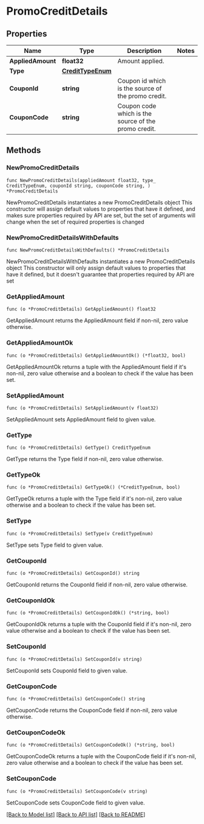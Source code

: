 # PromoCreditDetails

## Properties

Name | Type | Description | Notes
------------ | ------------- | ------------- | -------------
**AppliedAmount** | **float32** | Amount applied. | 
**Type** | [**CreditTypeEnum**](CreditTypeEnum.md) |  | 
**CouponId** | **string** | Coupon id which is the source of the promo credit. | 
**CouponCode** | **string** | Coupon code which is the source of the promo credit. | 

## Methods

### NewPromoCreditDetails

`func NewPromoCreditDetails(appliedAmount float32, type_ CreditTypeEnum, couponId string, couponCode string, ) *PromoCreditDetails`

NewPromoCreditDetails instantiates a new PromoCreditDetails object
This constructor will assign default values to properties that have it defined,
and makes sure properties required by API are set, but the set of arguments
will change when the set of required properties is changed

### NewPromoCreditDetailsWithDefaults

`func NewPromoCreditDetailsWithDefaults() *PromoCreditDetails`

NewPromoCreditDetailsWithDefaults instantiates a new PromoCreditDetails object
This constructor will only assign default values to properties that have it defined,
but it doesn't guarantee that properties required by API are set

### GetAppliedAmount

`func (o *PromoCreditDetails) GetAppliedAmount() float32`

GetAppliedAmount returns the AppliedAmount field if non-nil, zero value otherwise.

### GetAppliedAmountOk

`func (o *PromoCreditDetails) GetAppliedAmountOk() (*float32, bool)`

GetAppliedAmountOk returns a tuple with the AppliedAmount field if it's non-nil, zero value otherwise
and a boolean to check if the value has been set.

### SetAppliedAmount

`func (o *PromoCreditDetails) SetAppliedAmount(v float32)`

SetAppliedAmount sets AppliedAmount field to given value.


### GetType

`func (o *PromoCreditDetails) GetType() CreditTypeEnum`

GetType returns the Type field if non-nil, zero value otherwise.

### GetTypeOk

`func (o *PromoCreditDetails) GetTypeOk() (*CreditTypeEnum, bool)`

GetTypeOk returns a tuple with the Type field if it's non-nil, zero value otherwise
and a boolean to check if the value has been set.

### SetType

`func (o *PromoCreditDetails) SetType(v CreditTypeEnum)`

SetType sets Type field to given value.


### GetCouponId

`func (o *PromoCreditDetails) GetCouponId() string`

GetCouponId returns the CouponId field if non-nil, zero value otherwise.

### GetCouponIdOk

`func (o *PromoCreditDetails) GetCouponIdOk() (*string, bool)`

GetCouponIdOk returns a tuple with the CouponId field if it's non-nil, zero value otherwise
and a boolean to check if the value has been set.

### SetCouponId

`func (o *PromoCreditDetails) SetCouponId(v string)`

SetCouponId sets CouponId field to given value.


### GetCouponCode

`func (o *PromoCreditDetails) GetCouponCode() string`

GetCouponCode returns the CouponCode field if non-nil, zero value otherwise.

### GetCouponCodeOk

`func (o *PromoCreditDetails) GetCouponCodeOk() (*string, bool)`

GetCouponCodeOk returns a tuple with the CouponCode field if it's non-nil, zero value otherwise
and a boolean to check if the value has been set.

### SetCouponCode

`func (o *PromoCreditDetails) SetCouponCode(v string)`

SetCouponCode sets CouponCode field to given value.



[[Back to Model list]](../README.md#documentation-for-models) [[Back to API list]](../README.md#documentation-for-api-endpoints) [[Back to README]](../README.md)


